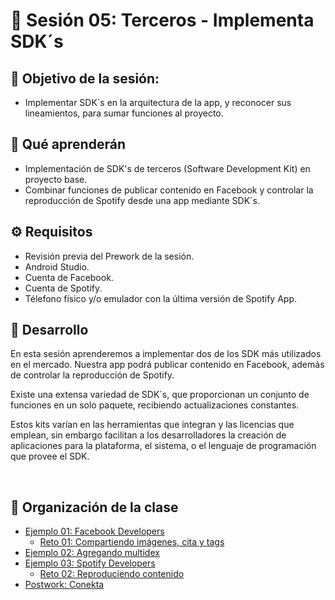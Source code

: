 
# :wave: Sesión 05: Terceros - Implementa SDK´s

## 🎯  Objetivo de la sesión:

- Implementar SDK´s en la arquitectura de la app, y reconocer sus lineamientos, para sumar funciones al proyecto.

## 🎯 Qué aprenderán

- Implementación de SDK's de terceros (Software Development Kit) en proyecto base.
- Combinar funciones de publicar contenido en Facebook y controlar la reproducción de Spotify desde una app mediante SDK´s.

## ⚙ Requisitos

+ Revisión previa del Prework de la sesión.
+ Android Studio.
+ Cuenta de Facebook.
+ Cuenta de Spotify.
+ Télefono físico y/o emulador con la última versión de Spotify App.

## 🎩 Desarrollo

En esta sesión aprenderemos a implementar dos de los SDK más utilizados en el mercado. Nuestra app podrá publicar contenido en Facebook, además de controlar la reproducción de Spotify.

Existe una extensa variedad de SDK´s, que proporcionan un conjunto de funciones en un solo paquete, recibiendo actualizaciones constantes.

Estos kits varían en las herramientas que integran y las licencias que emplean, sin embargo facilitan a los desarrolladores la creación de aplicaciones para la plataforma, el sistema, o el lenguaje de programación que provee el SDK.

</br>

## 📂 Organización de la clase

- [Ejemplo 01: Facebook Developers](./Ejemplo-01/README.md)
    - [Reto 01: Compartiendo imágenes, cita y tags](./Reto-01/README.md)
- [Ejemplo 02: Agregando multidex](./Ejemplo-02/README.md)
- [Ejemplo 03: Spotify Developers](./Ejemplo-03/README.md)
    - [Reto  02: Reproduciendo contenido](./Reto-02/README.md)
- [Postwork: Conekta](./Postwork/README.md)